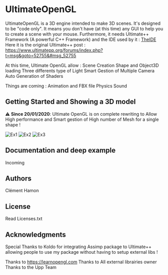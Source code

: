 # UltimateOpenGL 
UltimateOpenGL is a 3D engine intended to make 3D scenes. It's designed to be "code only". It means you don't have (at this time) any GUI to help you to create a scene with your mouse.
Furthermore, it needs Ultimate++ Framework (A powerful C++ Framework) and the IDE used by it : [TheIDE](https://www.ultimatepp.org/index.html)
Here it is the original Ultimate++ post : https://www.ultimatepp.org/forums/index.php?t=msg&goto=52755&#msg_52755

At this time, Ultimate OpenGL allow :
	Scene Creation
	Shape and Object3D loading
	Three differents type of Light
	Smart Gestion of Multiple Camera
	Auto Generation of Shaders

Things are coming :
	Animation and FBX file
	Physics
	Sound

## Getting Started and Showing a 3D model 

 :warning: **Since 20/01/2020**: Ultimate OpenGL is on complete rewriting to Allow High performance and Smart gestion of High number of Mesh for a single shape !

![Ex1](https://i.imgur.com/bI2kepS.png)
![Ex2](https://i.imgur.com/KL2ixM6.png)
![Ex3](https://i.imgur.com/BxMIgiL.png)

## Documentation and deep example 

Incoming

## Authors

Clément Hamon

## License

Read Licenses.txt 

## Acknowledgments

Special Thanks to Koldo for integrating Assimp package to Ultimate++ allowing people to use my package without having to setup external libs !

Thanks to https://learnopengl.com
Thanks to All external librairies owner 
Thanks to the Upp Team
